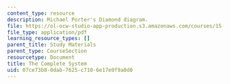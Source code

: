```yaml
---
content_type: resource
description: Michael Porter's Diamond diagram.
file: https://ol-ocw-studio-app-production.s3.amazonaws.com/courses/15-224-global-markets-national-politics-and-the-competitive-advantage-of-firms-spring-2003/07ce73b80dab7625c7106e17e0f9a0d0_portersdiamond.pdf
file_type: application/pdf
learning_resource_types: []
parent_title: Study Materials
parent_type: CourseSection
resourcetype: Document
title: The Complete System
uid: 07ce73b8-0dab-7625-c710-6e17e0f9a0d0
---
```

